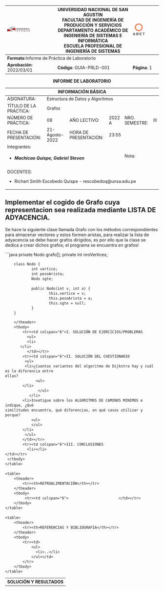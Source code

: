 <div align="center">
<table>
    <theader>
        <tr>
            <td><img src="https://github.com/rescobedoq/pw2/blob/main/epis.png?raw=true" alt="EPIS" style="width:50%; height:auto"/></td>
            <th>
                <span style="font-weight:bold;">UNIVERSIDAD NACIONAL DE SAN AGUSTIN</span><br />
                <span style="font-weight:bold;">FACULTAD DE INGENIERÍA DE PRODUCCIÓN Y SERVICIOS</span><br />
                <span style="font-weight:bold;">DEPARTAMENTO ACADÉMICO DE INGENIERÍA DE SISTEMAS E INFORMÁTICA</span><br />
                <span style="font-weight:bold;">ESCUELA PROFESIONAL DE INGENIERÍA DE SISTEMAS</span>
            </th>
            <td><img src="https://github.com/rescobedoq/pw2/blob/main/abet.png?raw=true" alt="ABET" style="width:50%; height:auto"/></td>
        </tr>
    </theader>
    <tbody>
        <tr><td colspan="3"><span style="font-weight:bold;">Formato</span>:Informe de Práctica de Laboratorio</td></tr>
        <tr><td><span style="font-weight:bold;">Aprobación</span>:  2022/03/01</td><td><span style="font-weight:bold;">Código</span>: GUIA-PRLD-001</td><td><span style="font-weight:bold;">Página</span>: 1</td></tr>
    </tbody>
</table>
</div>

<div align="center">
<span style="font-weight:bold;">INFORME DE LABORATORIO</span><br />
</div>


<table>
<theader>
<tr><th colspan="6">INFORMACIÓN BÁSICA</th></tr>
</theader>
<tbody>
<tr><td>ASIGNATURA:</td><td colspan="5">Estructura de Datos y Algoritmos</td></tr><tr>
<tr><td>TÍTULO DE LA PRÁCTICA:</td><td colspan="5">Grafos</td></tr>
<td>NÚMERO DE PRÁCTICA:</td><td>08</td><td>AÑO LECTIVO:</td><td>2022 A</td><td>NRO. SEMESTRE:</td><td>III</td>
</tr>
<tr>
<td>FECHA DE PRESENTACIÓN:</td><td>21-Agosto-2022</td><td>HORA DE PRESENTACIÓN:</td><td colspan="3">23:55</td>
</tr>
<tr><td colspan="4">Integrantes:
        <ul>
            <li><h5>Machicao Quispe, Gabriel Steven</h5></li>
        </ul>
    </td>
    <td colspan="2">Nota:</td>
</tr>
<tr><td colspan="6">DOCENTES:
<ul>
<li>Richart Smith Escobedo Quispe - rescobedoq@unsa.edu.pe</li>
</ul>
</td>
</tr>
</tdbody>
</table>

<table>
    <theader>
        <tr><th colspan="6">SOLUCIÓN Y RESULTADOS</th></tr>
	<h2>Implementar el cogido de Grafo cuya representacion sea realizada mediante LISTA DE ADYACENCIA.</h2>
	<p> Se hace la siguiente clase llamada Grafo con los métodos correspondientes para almacenar vectores y estos formen aristas, para realizar la lista de adyacencia se debe hacer grafos dirigidos, es por ello que la clase se dedica a crear dichos grafos; el programa se encuentra en grafosI</p>
```java
private Nodo grafo[];
        private int nroVertices;

        class Nodo {
                int vertice;
                int pesoArista;
                Nodo sgte;

                public Nodo(int v, int a) {
                        this.vertice = v;
                        this.pesoArista = a;
                        this.sgte = null;
                }
        }
```
    </theader>
    <tbody>
        <tr><td colspan="6">I. SOLUCIÓN DE EJERCICIOS/PROBLEMAS
          <ul>
          <li> 
	   </li>
          </td></tr>   
        <tr><td colspan="6">II. SOLUCIÓN DEL CUESTIONARIO
         <ul>
         <li>¿Cuantas variantes del algoritmo de Dijkstra hay y cuál es la diferencia entre
ellas?
              <ul>
		</li>
               </ul>
           </li>
        <li>Invetigue sobre los ALGORITMOS DE CAMINOS MINIMOS e indique, ¿Qué
similitudes encuentra, qué diferencias, en qué casos utilizar y porque?
            <ul>
            </ul>
        </li>
         </ul>
        </td></tr>
        <tr><td colspan="6">III. CONCLUSIONES
          <li></li>
</td></tr>
 </tbody>
</table>

<table>
    <theader>
        <tr><th>RETROALIMENTACIÓN</th></tr>
    </theader>
    <tbody>
         <tr><td colspan="6">                       </td></tr>
    </tbody>
</table>

<table>
    <theader>
        <tr><th>REFERENCIAS Y BIBLIOGRAFIA</th></tr>
    </theader>
    <tbody>
        <tr><td>
            <ul>
              <li>..</li>
            </ul></td>
        </tr>
    </tbody>
</table>
